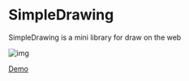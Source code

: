 # SimpleDrawing

SimpleDrawing is a mini library for draw on the web

![img](https://iamplex.github.io/SimpleDrawing/assets/demo.gif)

[Demo](https://iamplex.github.io/SimpleDrawing/examples)
